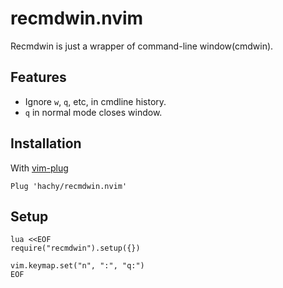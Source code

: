 # recmdwin.nvim

Recmdwin is just a wrapper of command-line window(cmdwin).

## Features

- Ignore `w`, `q`, etc, in cmdline history.
- `q` in normal mode closes window.

## Installation

With [vim-plug](https://github.com/junegunn/vim-plug)

```vim
Plug 'hachy/recmdwin.nvim'
```

## Setup

```vim
lua <<EOF
require("recmdwin").setup({})

vim.keymap.set("n", ":", "q:")
EOF
```
